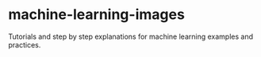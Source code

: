 # machine-learning-images
Tutorials and step by step explanations for machine learning examples and practices.
